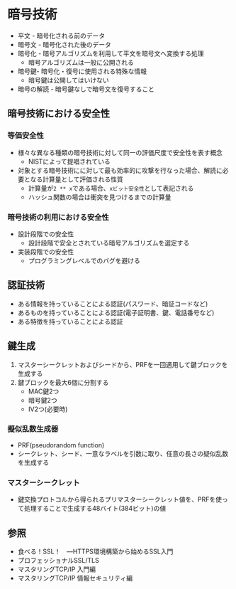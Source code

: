 # 暗号技術
- 平文 - 暗号化される前のデータ
- 暗号文 - 暗号化された後のデータ
- 暗号化 - 暗号アルゴリズムを利用して平文を暗号文へ変換する処理
  - 暗号アルゴリズムは一般に公開される
- 暗号鍵- 暗号化・復号に使用される特殊な情報
  - 暗号鍵は公開してはいけない
- 暗号の解読 - 暗号鍵なしで暗号文を復号すること

## 暗号技術における安全性
### 等価安全性
- 様々な異なる種類の暗号技術に対して同一の評価尺度で安全性を表す概念
  - NISTによって提唱されている
- 対象とする暗号技術にに対して最も効率的に攻撃を行なった場合、解読に必要となる計算量として評価される性質
  - 計算量が`2 ** x`である場合、`xビット安全性`として表記される
  - ハッシュ関数の場合は衝突を見つけるまでの計算量

### 暗号技術の利用における安全性
- 設計段階での安全性
  - 設計段階で安全とされている暗号アルゴリズムを選定する
- 実装段階での安全性
  - プログラミングレベルでのバグを避ける

## 認証技術
- ある情報を持っていることによる認証(パスワード、暗証コードなど)
- あるものを持っていることによる認証(電子証明書、鍵、電話番号など)
- ある特徴を持っていることによる認証

## 鍵生成
1. マスターシークレットおよびシードから、PRFを一回適用して鍵ブロックを生成する
2. 鍵ブロックを最大6個に分割する
    - MAC鍵2つ
    - 暗号鍵2つ
    - IV2つ(必要時)

### 擬似乱数生成器
- PRF(pseudorandom function)
- シークレット、シード、一意なラベルを引数に取り、任意の長さの疑似乱数を生成する

### マスターシークレット
- 鍵交換プロトコルから得られるプリマスターシークレット値を、PRFを使って処理することで生成する48バイト(384ビット)の値

## 参照
- 食べる！SSL！　―HTTPS環境構築から始めるSSL入門
- プロフェッショナルSSL/TLS
- マスタリングTCP/IP 入門編
- マスタリングTCP/IP 情報セキュリティ編
